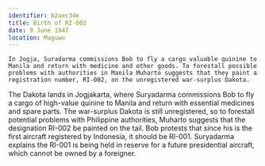 ```yaml
---
identifier: b2aec34e
title: Birth of RI-002
date: 9 June 1947 
location: Maguwo
---
```


``` synopsis
In Jogja, Suradarma commissions Bob to fly a cargo valuable quinine to Manila and return with medicine and other goods. To forestall possible problems with authorities in Manila Muharto suggests that they paint a registration number, RI-002, on the unregistered war-surplus Dakota. 
```

The Dakota lands in Jogjakarta, where Suryadarma commissions Bob to fly
a cargo of high-value quinine to Manila and return with essential
medicines and spare parts. The war-surplus Dakota is still unregistered,
so to forestall potential problems with Philippine authorities, Muharto
suggests that the designation RI-002 be painted on the tail. Bob
protests that since his is the first aircraft registered by Indonesia,
it should be RI-001. Suryadarma explains the RI-001 is being held in
reserve for a future presidential aircraft, which cannot be owned by a
foreigner.
